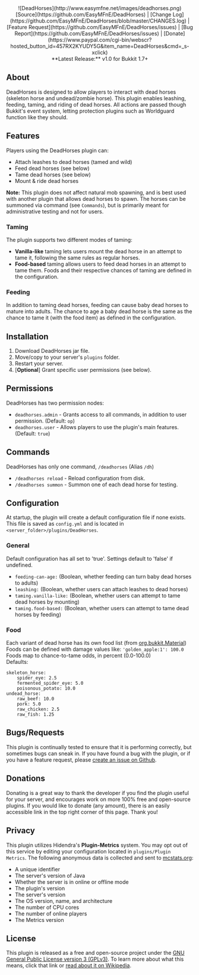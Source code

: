<center>![DeadHorses](http://www.easymfne.net/images/deadhorses.png)</center>

<center>[Source](https://github.com/EasyMFnE/DeadHorses) |
[Change Log](https://github.com/EasyMFnE/DeadHorses/blob/master/CHANGES.log) |
[Feature Request](https://github.com/EasyMFnE/DeadHorses/issues) |
[Bug Report](https://github.com/EasyMFnE/DeadHorses/issues) |
[Donate](https://www.paypal.com/cgi-bin/webscr?hosted_button_id=457RX2KYUDY5G&item_name=DeadHorses&cmd=_s-xclick)</center>

<center>**Latest Release:** v1.0 for Bukkit 1.7+</center>

## About ##

DeadHorses is designed to allow players to interact with dead horses (skeleton horse and undead/zombie horse). This plugin enables leashing, feeding, taming, and riding of dead horses.  All actions are passed though Bukkit's event system, letting protection plugins such as Worldguard function like they should.

## Features ##

Players using the DeadHorses plugin can:

* Attach leashes to dead horses (tamed and wild)
* Feed dead horses (see below)
* Tame dead horses (see below)
* Mount & ride dead horses

**Note:** This plugin does not affect natural mob spawning, and is best used with another plugin that allows dead horses to spawn.  The horses can be summoned via command (see `Commands`), but is primarily meant for administrative testing and not for users.

### Taming ###

The plugin supports two different modes of taming:

* **Vanilla-like** taming lets users mount the dead horse in an attempt to tame it, following the same rules as regular horses.
* **Food-based** taming allows users to feed dead horses in an attempt to tame them.  Foods and their respective chances of taming are defined in the configuration.

### Feeding ###

In addition to taming dead horses, feeding can cause baby dead horses to mature into adults. The chance to age a baby dead horse is the same as the chance to tame it (with the food item) as defined in the configuration.

## Installation ##

1. Download DeadHorses jar file.
2. Move/copy to your server's `plugins` folder.
3. Restart your server.
4. [**Optional**] Grant specific user permissions (see below).

## Permissions ##

DeadHorses has two permission nodes:

* `deadhorses.admin` - Grants access to all commands, in addition to user permission. (Default: `op`)
* `deadhorses.user` - Allows players to use the plugin's main features. (Default: `true`)

## Commands ##

DeadHorses has only one command, `/deadhorses` (Alias `/dh`)

* `/deadhorses reload` - Reload configuration from disk.
* `/deadhorses summon` - Summon one of each dead horse for testing.

## Configuration ## 

At startup, the plugin will create a default configuration file if none exists.  This file is saved as `config.yml` and is located in `<server_folder>/plugins/DeadHorses`.

### General ###
Default configuration has all set to 'true'.  Settings default to 'false' if undefined.

* `feeding-can-age:` (Boolean, whether feeding can turn baby dead horses to adults)
* `leashing:` (Boolean, whether users can attach leashes to dead horses)
* `taming.vanilla-like:` (Boolean, whether users can attempt to tame dead horses by mounting)
* `taming.food-based:` (Boolean, whether users can attempt to tame dead horses by feeding)    

### Food ###
Each variant of dead horse has its own food list (from [org.bukkit.Material](http://jd.bukkit.org/dev/apidocs/org/bukkit/Material.html))  
Foods can be defined with damage values like: `'golden_apple:1': 100.0`    
Foods map to chance-to-tame odds, in percent (0.0-100.0)  
Defaults:

    skeleton_horse:
        spider_eye: 2.5
        fermented_spider_eye: 5.0
        poisonous_potato: 10.0
    undead_horse:
        raw_beef: 10.0
        pork: 5.0
        raw_chicken: 2.5
        raw_fish: 1.25

## Bugs/Requests ##

This plugin is continually tested to ensure that it is performing correctly, but sometimes bugs can sneak in.  If you have found a bug with the plugin, or if you have a feature request, please [create an issue on Github](https://github.com/EasyMFnE/DeadHorses/issues).

## Donations ##

Donating is a great way to thank the developer if you find the plugin useful for your server, and encourages work on more 100% free and open-source plugins.  If you would like to donate (any amount), there is an easily accessible link in the top right corner of this page.  Thank you!

## Privacy ##

This plugin utilizes Hidendra's **Plugin-Metrics** system.  You may opt out of this service by editing your configuration located in `plugins/Plugin Metrics`.  The following anonymous data is collected and sent to [mcstats.org](http://mcstats.org):

* A unique identifier
* The server's version of Java
* Whether the server is in online or offline mode
* The plugin's version
* The server's version
* The OS version, name, and architecture
* The number of CPU cores
* The number of online players
* The Metrics version

## License ##

This plugin is released as a free and open-source project under the [GNU General Public License version 3 (GPLv3)](http://www.gnu.org/copyleft/gpl.html).  To learn more about what this means, click that link or [read about it on Wikipedia](http://en.wikipedia.org/wiki/GNU_General_Public_License).
